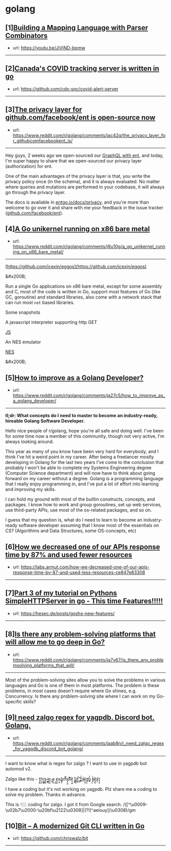 # golang
## [1][Building a Mapping Language with Parser Combinators](https://www.reddit.com/r/golang/comments/jaanek/building_a_mapping_language_with_parser/)
- url: https://youtu.be/JiViND-bpmw
---

## [2][Canada's COVID tracking server is written in go](https://www.reddit.com/r/golang/comments/j9s1gy/canadas_covid_tracking_server_is_written_in_go/)
- url: https://github.com/cds-snc/covid-alert-server
---

## [3][The privacy layer for github.com/facebook/ent is open-source now](https://www.reddit.com/r/golang/comments/jac42q/the_privacy_layer_for_githubcomfacebookent_is/)
- url: https://www.reddit.com/r/golang/comments/jac42q/the_privacy_layer_for_githubcomfacebookent_is/
---
Hey guys, 2 weeks ago we open-sourced our [GraphQL with ent](https://www.reddit.com/r/golang/comments/j2ljgh/ent_gqlgen_3/), and today, I'm super happy to share that we open-sourced our privacy layer (authorization) for ent. 

One of the main advantages of the privacy layer is that, you write the privacy policy once (in the schema), and it is always evaluated. No matter where queries and mutations are performed in your codebase, it will always go through the privacy layer.

The docs is available in [entgo.io/docs/privacy](https://entgo.io/docs/privacy), and you're more than welcome to go over it and share with me your feedback in the issue tracker ([github.com/facebook/ent](https://github.com/facebook/ent/pulls)).
## [4][A Go unikernel running on x86 bare metal](https://www.reddit.com/r/golang/comments/j9u10g/a_go_unikernel_running_on_x86_bare_metal/)
- url: https://www.reddit.com/r/golang/comments/j9u10g/a_go_unikernel_running_on_x86_bare_metal/
---
[https://github.com/icexin/eggos](https://github.com/icexin/eggos)

&amp;#x200B;

Run a single Go applications on x86 bare metal, except for some assembly and C, most of the code is written in Go, support most features of Go (like GC, goroutine) and standard libraries, also come with a network stack that can run most `net` based libraries.

Some snapshots

A javascript interpreter supporting http GET

[JS](https://i.redd.it/utsie4bvwos51.gif)

An NES emulator

[NES](https://i.redd.it/f3zurxozwos51.gif)

&amp;#x200B;
## [5][How to improve as a Golang Developer?](https://www.reddit.com/r/golang/comments/ja27c5/how_to_improve_as_a_golang_developer/)
- url: https://www.reddit.com/r/golang/comments/ja27c5/how_to_improve_as_a_golang_developer/
---
**tl;dr: What concepts do I need to master to become an industry-ready, hireable Golang Software Developer.**  


Hello nice people of r/golang, hope you're all safe and doing well. I've been for some time now a member of this community, though not very active, I'm always looking around.   


This year as many of you know have been very hard for everybody, and I think I've hit a weird point in my career. After being a freelancer mostly developing in Golang for the last two years I've come to the conclusion that probably I won't be able to complete my Systems Engineering degree (Computer Science department) and will now have to think about going forward on my career without a degree. Golang is a programming language that I really enjoy programming in, and I've put a lot of effort into learning and improving my skills.   


I can hold my ground with most of the builtin constructs, concepts, and packages. I know how to work and group goroutines, set up web services, use third-party APIs, use most of the os-related packages, and so on.  


I guess that my question is, what do I need to learn to become an industry-ready software developer assuming that I know most of the essentials on CS? (Algorithms and Data Structures, some OS-concepts, etc)
## [6][How we decreased one of our APIs response time by 87% and used fewer resources](https://www.reddit.com/r/golang/comments/jadhsq/how_we_decreased_one_of_our_apis_response_time_by/)
- url: https://labs.armut.com/how-we-decreased-one-of-our-apis-response-time-by-87-and-used-less-resources-ce847e83308
---

## [7][Part 3 of my tutorial on Pythons SimpleHTTPServer in go - This time Features!!!!!](https://www.reddit.com/r/golang/comments/jad95m/part_3_of_my_tutorial_on_pythons_simplehttpserver/)
- url: https://hesec.de/posts/goshs-new-features/
---

## [8][Is there any problem-solving platforms that will allow me to go deep in Go?](https://www.reddit.com/r/golang/comments/ja7v67/is_there_any_problemsolving_platforms_that_will/)
- url: https://www.reddit.com/r/golang/comments/ja7v67/is_there_any_problemsolving_platforms_that_will/
---
Most of the problem-solving sites allow you to solve the problems in various languages and Go is one of them in most platforms. The problem is these problems, in most cases doesn't require where Go shines, e.g. Concurrency. Is there any problem-solving site where I can work on my Go-specific skills?
## [9][I need zalgo regex for yagpdb. Discord bot. Golang.](https://www.reddit.com/r/golang/comments/jaab8n/i_need_zalgo_regex_for_yagpdb_discord_bot_golang/)
- url: https://www.reddit.com/r/golang/comments/jaab8n/i_need_zalgo_regex_for_yagpdb_discord_bot_golang/
---
I want to know what is regex for zalgo ?  I want to use in yagpdb bot automod v2.

Zalgo like this - t̡̖̳h͕̭͎i̦̳͇s̝͚͉ ̶̺̬i͖̪̝s͉̯͙ ̷̼̰a͕̫̯ ̦̩̻e̝̖͈x̣̫̰ā̳͙̹mͩ́̂p̘̮̰lͨͯ͛ȅ͔̹̳ ̢͇̌ö̳̮͎f͚̰̀ ̳̗͊z͇̑̔a̷̞ͧl̘̝̥g̛̣̫o̳͐̔ ̹̹̙t̵̬̑ẽ̡̪̼x̨̖̍t̨̗̭


I have a coding but it's not working on yagpdb.
Plz share me a coding to solve my problem.
Thanks in advance.

This is 👇🏼 coding for zalgo. I got it from Google search. 
/([^\u0009-\u02b7\u2000-\u20bf\u2122\u0308]|(?![^aeiouy])\u0308)/gm
## [10][Bit – A modernized Git CLI written in Go](https://www.reddit.com/r/golang/comments/j9tgpw/bit_a_modernized_git_cli_written_in_go/)
- url: https://github.com/chriswalz/bit
---

